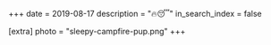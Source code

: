 +++
date = 2019-08-17
description = "🔥😴"
in_search_index = false

[extra]
photo = "sleepy-campfire-pup.png"
+++
